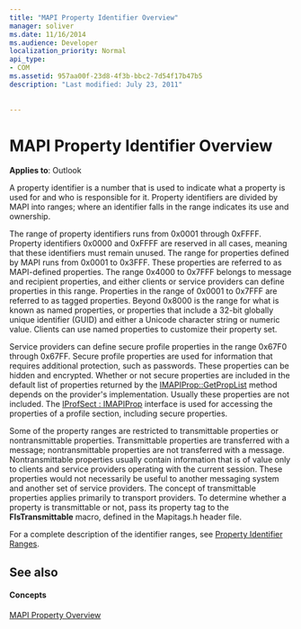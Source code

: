 ```yaml
---
title: "MAPI Property Identifier Overview"
manager: soliver
ms.date: 11/16/2014
ms.audience: Developer
localization_priority: Normal
api_type:
- COM
ms.assetid: 957aa00f-23d8-4f3b-bbc2-7d54f17b47b5
description: "Last modified: July 23, 2011"
 
 
---
```


# MAPI Property Identifier Overview

  
  
**Applies to**: Outlook 
  
A property identifier is a number that is used to indicate what a property is used for and who is responsible for it. Property identifiers are divided by MAPI into ranges; where an identifier falls in the range indicates its use and ownership. 
  
The range of property identifiers runs from 0x0001 through 0xFFFF. Property identifiers 0x0000 and 0xFFFF are reserved in all cases, meaning that these identifiers must remain unused. The range for properties defined by MAPI runs from 0x0001 to 0x3FFF. These properties are referred to as MAPI-defined properties. The range 0x4000 to 0x7FFF belongs to message and recipient properties, and either clients or service providers can define properties in this range. Properties in the range of 0x0001 to 0x7FFF are referred to as tagged properties. Beyond 0x8000 is the range for what is known as named properties, or properties that include a 32-bit globally unique identifier (GUID) and either a Unicode character string or numeric value. Clients can use named properties to customize their property set.
  
Service providers can define secure profile properties in the range 0x67F0 through 0x67FF. Secure profile properties are used for information that requires additional protection, such as passwords. These properties can be hidden and encrypted. Whether or not secure properties are included in the default list of properties returned by the [IMAPIProp::GetPropList](imapiprop-getproplist.md) method depends on the provider's implementation. Usually these properties are not included. The [IProfSect : IMAPIProp](iprofsectimapiprop.md) interface is used for accessing the properties of a profile section, including secure properties. 
  
Some of the property ranges are restricted to transmittable properties or nontransmittable properties. Transmittable properties are transferred with a message; nontransmittable properties are not transferred with a message. Nontransmittable properties usually contain information that is of value only to clients and service providers operating with the current session. These properties would not necessarily be useful to another messaging system and another set of service providers. The concept of transmittable properties applies primarily to transport providers. To determine whether a property is transmittable or not, pass its property tag to the **FIsTransmittable** macro, defined in the Mapitags.h header file. 
  
For a complete description of the identifier ranges, see [Property Identifier Ranges](property-identifier-ranges.md).
  
## See also

#### Concepts

[MAPI Property Overview](mapi-property-overview.md)


